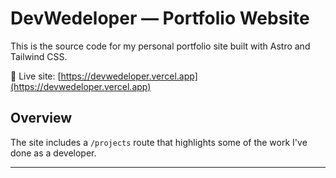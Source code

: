 # DevWedeloper — Portfolio Website

This is the source code for my personal portfolio site built with Astro and Tailwind CSS.

🔗 Live site: [https://devwedeloper.vercel.app](https://devwedeloper.vercel.app)

## Overview

The site includes a `/projects` route that highlights some of the work I've done as a developer.

---

